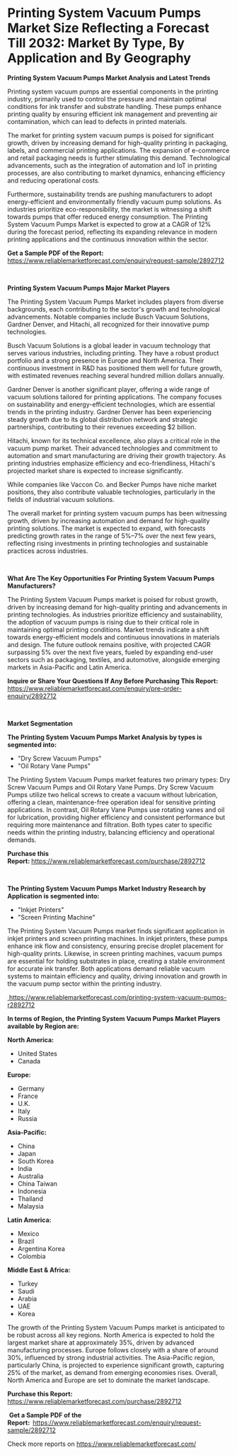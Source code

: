 <p><h1>Printing System Vacuum Pumps Market Size Reflecting a Forecast Till 2032: Market By Type, By Application and By Geography</h1></p><p><strong>Printing System Vacuum Pumps Market Analysis and Latest Trends</strong></p>
<p><p>Printing system vacuum pumps are essential components in the printing industry, primarily used to control the pressure and maintain optimal conditions for ink transfer and substrate handling. These pumps enhance printing quality by ensuring efficient ink management and preventing air contamination, which can lead to defects in printed materials.</p><p>The market for printing system vacuum pumps is poised for significant growth, driven by increasing demand for high-quality printing in packaging, labels, and commercial printing applications. The expansion of e-commerce and retail packaging needs is further stimulating this demand. Technological advancements, such as the integration of automation and IoT in printing processes, are also contributing to market dynamics, enhancing efficiency and reducing operational costs.</p><p>Furthermore, sustainability trends are pushing manufacturers to adopt energy-efficient and environmentally friendly vacuum pump solutions. As industries prioritize eco-responsibility, the market is witnessing a shift towards pumps that offer reduced energy consumption. The Printing System Vacuum Pumps Market is expected to grow at a CAGR of 12% during the forecast period, reflecting its expanding relevance in modern printing applications and the continuous innovation within the sector.</p></p>
<p><strong>Get a Sample PDF of the Report:&nbsp;</strong> <a href="https://www.reliablemarketforecast.com/enquiry/request-sample/2892712?utm_campaign=2533&utm_medium=2&utm_source=Github&utm_content=ia&utm_term=15032025&utm_id=printing-system-vacuum-pumps">https://www.reliablemarketforecast.com/enquiry/request-sample/2892712</a></p>
<p>&nbsp;</p>
<p><strong>Printing System Vacuum Pumps Major Market Players</strong></p>
<p><p>The Printing System Vacuum Pumps Market includes players from diverse backgrounds, each contributing to the sector's growth and technological advancements. Notable companies include Busch Vacuum Solutions, Gardner Denver, and Hitachi, all recognized for their innovative pump technologies.</p><p>Busch Vacuum Solutions is a global leader in vacuum technology that serves various industries, including printing. They have a robust product portfolio and a strong presence in Europe and North America. Their continuous investment in R&D has positioned them well for future growth, with estimated revenues reaching several hundred million dollars annually.</p><p>Gardner Denver is another significant player, offering a wide range of vacuum solutions tailored for printing applications. The company focuses on sustainability and energy-efficient technologies, which are essential trends in the printing industry. Gardner Denver has been experiencing steady growth due to its global distribution network and strategic partnerships, contributing to their revenues exceeding $2 billion.</p><p>Hitachi, known for its technical excellence, also plays a critical role in the vacuum pump market. Their advanced technologies and commitment to automation and smart manufacturing are driving their growth trajectory. As printing industries emphasize efficiency and eco-friendliness, Hitachi's projected market share is expected to increase significantly.</p><p>While companies like Vaccon Co. and Becker Pumps have niche market positions, they also contribute valuable technologies, particularly in the fields of industrial vacuum solutions. </p><p>The overall market for printing system vacuum pumps has been witnessing growth, driven by increasing automation and demand for high-quality printing solutions. The market is expected to expand, with forecasts predicting growth rates in the range of 5%–7% over the next few years, reflecting rising investments in printing technologies and sustainable practices across industries.</p></p>
<p>&nbsp;</p>
<p><strong>What Are The Key Opportunities For Printing System Vacuum Pumps Manufacturers?</strong></p>
<p><p>The Printing System Vacuum Pumps market is poised for robust growth, driven by increasing demand for high-quality printing and advancements in printing technologies. As industries prioritize efficiency and sustainability, the adoption of vacuum pumps is rising due to their critical role in maintaining optimal printing conditions. Market trends indicate a shift towards energy-efficient models and continuous innovations in materials and design. The future outlook remains positive, with projected CAGR surpassing 5% over the next five years, fueled by expanding end-user sectors such as packaging, textiles, and automotive, alongside emerging markets in Asia-Pacific and Latin America.</p></p>
<p><strong>Inquire or Share Your Questions If Any Before Purchasing This Report:</strong> <a href="https://www.reliablemarketforecast.com/enquiry/pre-order-enquiry/2892712?utm_campaign=2533&utm_medium=2&utm_source=Github&utm_content=ia&utm_term=15032025&utm_id=printing-system-vacuum-pumps">https://www.reliablemarketforecast.com/enquiry/pre-order-enquiry/2892712</a></p>
<p>&nbsp;</p>
<p><strong>Market Segmentation</strong></p>
<p><strong>The Printing System Vacuum Pumps Market Analysis by types is segmented into:</strong></p>
<p><ul><li>"Dry Screw Vacuum Pumps"</li><li>"Oil Rotary Vane Pumps"</li></ul></p>
<p><p>The Printing System Vacuum Pumps market features two primary types: Dry Screw Vacuum Pumps and Oil Rotary Vane Pumps. Dry Screw Vacuum Pumps utilize two helical screws to create a vacuum without lubrication, offering a clean, maintenance-free operation ideal for sensitive printing applications. In contrast, Oil Rotary Vane Pumps use rotating vanes and oil for lubrication, providing higher efficiency and consistent performance but requiring more maintenance and filtration. Both types cater to specific needs within the printing industry, balancing efficiency and operational demands.</p></p>
<p><strong>Purchase this Report:&nbsp;</strong><a href="https://www.reliablemarketforecast.com/purchase/2892712?utm_campaign=2533&utm_medium=2&utm_source=Github&utm_content=ia&utm_term=15032025&utm_id=printing-system-vacuum-pumps">https://www.reliablemarketforecast.com/purchase/2892712</a></p>
<p>&nbsp;</p>
<p><strong>The Printing System Vacuum Pumps Market Industry Research by Application is segmented into:</strong></p>
<p><ul><li>"Inkjet Printers"</li><li>"Screen Printing Machine"</li></ul></p>
<p><p>The Printing System Vacuum Pumps market finds significant application in inkjet printers and screen printing machines. In inkjet printers, these pumps enhance ink flow and consistency, ensuring precise droplet placement for high-quality prints. Likewise, in screen printing machines, vacuum pumps are essential for holding substrates in place, creating a stable environment for accurate ink transfer. Both applications demand reliable vacuum systems to maintain efficiency and quality, driving innovation and growth in the vacuum pump sector within the printing industry.</p></p>
<p><a href="https://www.reliablemarketforecast.com/printing-system-vacuum-pumps-r2892712?utm_campaign=2533&utm_medium=2&utm_source=Github&utm_content=ia&utm_term=15032025&utm_id=printing-system-vacuum-pumps">&nbsp;https://www.reliablemarketforecast.com/printing-system-vacuum-pumps-r2892712</a></p>
<p><strong>In terms of Region, the Printing System Vacuum Pumps Market Players available by Region are:</strong></p>
<p>
    <p> <strong> North America: </strong>
        <ul>
            <li>United States</li>
            <li>Canada</li>
        </ul>
        </p> 
    <p> <strong> Europe: </strong>
        <ul>
            <li>Germany</li>
            <li>France</li>
            <li>U.K.</li>
            <li>Italy</li>
            <li>Russia</li>
        </ul>
        </p> 
    <p> <strong> Asia-Pacific: </strong>
        <ul>
            <li>China</li>
            <li>Japan</li>
            <li>South Korea</li>
            <li>India</li>
            <li>Australia</li>
            <li>China Taiwan</li>
            <li>Indonesia</li>
            <li>Thailand</li>
            <li>Malaysia</li>
        </ul>
        </p> 
    <p> <strong> Latin America: </strong>
        <ul>
            <li>Mexico</li>
            <li>Brazil</li>
            <li>Argentina Korea</li>
            <li>Colombia</li>
        </ul>
        </p> 
    <p> <strong> Middle East & Africa: </strong>
        <ul>
            <li>Turkey</li>
            <li>Saudi</li>
            <li>Arabia</li>
            <li>UAE</li>
            <li>Korea</li>
        </ul>
    </p>
    </p>
<p><p>The growth of the Printing System Vacuum Pumps market is anticipated to be robust across all key regions. North America is expected to hold the largest market share at approximately 35%, driven by advanced manufacturing processes. Europe follows closely with a share of around 30%, influenced by strong industrial activities. The Asia-Pacific region, particularly China, is projected to experience significant growth, capturing 25% of the market, as demand from emerging economies rises. Overall, North America and Europe are set to dominate the market landscape.</p></p>
<p><strong>Purchase this Report: </strong><a href="https://www.reliablemarketforecast.com/purchase/2892712?utm_campaign=2533&utm_medium=2&utm_source=Github&utm_content=ia&utm_term=15032025&utm_id=printing-system-vacuum-pumps">https://www.reliablemarketforecast.com/purchase/2892712</a></p>
<p>&nbsp;<strong>Get a Sample PDF of the Report:&nbsp;&nbsp;</strong><a href="https://www.reliablemarketforecast.com/enquiry/request-sample/2892712?utm_campaign=2533&utm_medium=2&utm_source=Github&utm_content=ia&utm_term=15032025&utm_id=printing-system-vacuum-pumps">https://www.reliablemarketforecast.com/enquiry/request-sample/2892712</a></p>
<p><strong></strong></p>
<p>Check more reports on <a href="https://www.reliablemarketforecast.com/?utm_campaign=2533&utm_medium=2&utm_source=Github&utm_content=ia&utm_term=15032025&utm_id=printing-system-vacuum-pumps">https://www.reliablemarketforecast.com/</a></p>